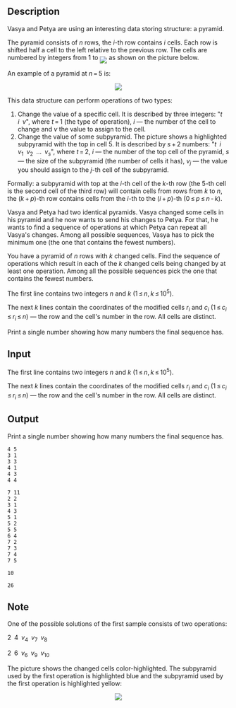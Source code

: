 ## Description

<div><p>Vasya and Petya are using an interesting data storing structure: a pyramid.</p><p>The pyramid consists of <span class="tex-span"><i>n</i></span> rows, the <span class="tex-span"><i>i</i></span>-th row contains <span class="tex-span"><i>i</i></span> cells. Each row is shifted half a cell to the left relative to the previous row. The cells are numbered by integers from 1 to <img align="middle" class="tex-formula" src="file://1hYV3gk7.png" style="max-width: 100.0%;max-height: 100.0%;"> as shown on the picture below.</p><p>An example of a pyramid at <span class="tex-span"><i>n</i> = 5</span> is: </p><center> <img class="tex-graphics" src="file://vMj8S8mG.png" style="max-width: 100.0%;max-height: 100.0%;"> </center><p>This data structure can perform operations of two types: </p><ol> <li> Change the value of a specific cell. It is described by three integers: <span class="tex-span">"<i>t</i> <i>i</i> <i>v</i>"</span>, where <span class="tex-span"><i>t</i> = 1</span> (the type of operation), <span class="tex-span"><i>i</i></span> — the number of the cell to change and <span class="tex-span"><i>v</i></span> the value to assign to the cell. </li><li> Change the value of some subpyramid. The picture shows a highlighted subpyramid with the top in cell <span class="tex-span">5</span>. It is described by <span class="tex-span"><i>s</i> + 2</span> numbers: <span class="tex-span">"<i>t</i> <i>i</i> <i>v</i><sub class="lower-index">1</sub> <i>v</i><sub class="lower-index">2</sub> ... <i>v</i><sub class="lower-index"><i>s</i></sub>"</span>, where <span class="tex-span"><i>t</i> = 2</span>, <span class="tex-span"><i>i</i></span> — the number of the top cell of the pyramid, <span class="tex-span"><i>s</i></span> — the size of the subpyramid (the number of cells it has), <span class="tex-span"><i>v</i><sub class="lower-index"><i>j</i></sub></span> — the value you should assign to the <span class="tex-span"><i>j</i></span>-th cell of the subpyramid. </li></ol><p>Formally: a subpyramid with top at the <span class="tex-span"><i>i</i></span>-th cell of the <span class="tex-span"><i>k</i></span>-th row (the <span class="tex-span">5</span>-th cell is the second cell of the third row) will contain cells from rows from <span class="tex-span"><i>k</i></span> to <span class="tex-span"><i>n</i></span>, the <span class="tex-span">(<i>k</i> + <i>p</i>)</span>-th row contains cells from the <span class="tex-span"><i>i</i></span>-th to the <span class="tex-span">(<i>i</i> + <i>p</i>)</span>-th (<span class="tex-span">0 ≤ <i>p</i> ≤ <i>n</i> - <i>k</i></span>).</p><p>Vasya and Petya had two identical pyramids. Vasya changed some cells in his pyramid and he now wants to send his changes to Petya. For that, he wants to find a sequence of operations at which Petya can repeat all Vasya's changes. Among all possible sequences, Vasya has to pick the minimum one (the one that contains the fewest numbers).</p><p>You have a pyramid of <span class="tex-span"><i>n</i></span> rows with <span class="tex-span"><i>k</i></span> changed cells. Find the sequence of operations which result in <span class="tex-font-style-bf">each of the <span class="tex-span"><i>k</i></span> changed cells being changed by at least one operation</span>. Among all the possible sequences pick <span class="tex-font-style-bf">the one that contains the fewest numbers</span>.</p></div><div class="input-specification"><p>The first line contains two integers <span class="tex-span"><i>n</i></span> and <span class="tex-span"><i>k</i></span> (<span class="tex-span">1 ≤ <i>n</i>, <i>k</i> ≤ 10<sup class="upper-index">5</sup></span>).</p><p>The next <span class="tex-span"><i>k</i></span> lines contain the coordinates of the modified cells <span class="tex-span"><i>r</i><sub class="lower-index"><i>i</i></sub></span> and <span class="tex-span"><i>c</i><sub class="lower-index"><i>i</i></sub></span> <span class="tex-span">(1 ≤ <i>c</i><sub class="lower-index"><i>i</i></sub> ≤ <i>r</i><sub class="lower-index"><i>i</i></sub> ≤ <i>n</i>)</span> — the row and the cell's number in the row. All cells are distinct.</p></div><div class="output-specification"><p>Print a single number showing how many numbers the final sequence has.</p></div>

## Input

<p>The first line contains two integers <span class="tex-span"><i>n</i></span> and <span class="tex-span"><i>k</i></span> (<span class="tex-span">1 ≤ <i>n</i>, <i>k</i> ≤ 10<sup class="upper-index">5</sup></span>).</p><p>The next <span class="tex-span"><i>k</i></span> lines contain the coordinates of the modified cells <span class="tex-span"><i>r</i><sub class="lower-index"><i>i</i></sub></span> and <span class="tex-span"><i>c</i><sub class="lower-index"><i>i</i></sub></span> <span class="tex-span">(1 ≤ <i>c</i><sub class="lower-index"><i>i</i></sub> ≤ <i>r</i><sub class="lower-index"><i>i</i></sub> ≤ <i>n</i>)</span> — the row and the cell's number in the row. All cells are distinct.</p>

## Output

<p>Print a single number showing how many numbers the final sequence has.</p>





```input1
4 5
3 1
3 3
4 1
4 3
4 4

```




```input2
7 11
2 2
3 1
4 3
5 1
5 2
5 5
6 4
7 2
7 3
7 4
7 5

```




```output1
10

```




```output2
26

```



## Note

<p>One of the possible solutions of the first sample consists of two operations:</p><p><span class="tex-span">2 4 <i>v</i><sub class="lower-index">4</sub> <i>v</i><sub class="lower-index">7</sub> <i>v</i><sub class="lower-index">8</sub></span></p><p><span class="tex-span">2 6 <i>v</i><sub class="lower-index">6</sub> <i>v</i><sub class="lower-index">9</sub> <i>v</i><sub class="lower-index">10</sub></span></p><p>The picture shows the changed cells color-highlighted. The subpyramid used by the first operation is highlighted blue and the subpyramid used by the first operation is highlighted yellow: </p><center> <img class="tex-graphics" src="file://9E20nvqW.png" style="max-width: 100.0%;max-height: 100.0%;"> </center>
